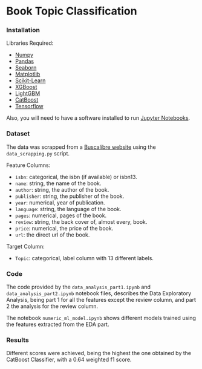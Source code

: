 # Book Topic Classification

### Installation

Libraries Required:

- [Numpy](http://www.numpy.org/)
- [Pandas](http://pandas.pydata.org/)
- [Seaborn](http://matplotlib.org/)
- [Matplotlib](http://matplotlib.org/)
- [Scikit-Learn](http://scikit-learn.org/stable/)
- [XGBoost](https://xgboost.readthedocs.io/en/latest/)
- [LightGBM](https://lightgbm.readthedocs.io/en/latest/)
- [CatBoost](https://catboost.ai/)
- [Tensorflow](https://www.tensorflow.org)

Also, you will need to have a software installed to run [Jupyter Notebooks](http://jupyter.org/install.html).


### Dataset

The data was scrapped from a [Buscalibre website](https://www.buscalibre.cl/libros-envio-express-chile_t.html) using the `data_scrapping.py` script.

Feature Columns:
- `isbn`: categorical, the isbn (if available) or isbn13.
- `name`: string, the name of the book.
- `author`: string, the author of the book.
- `publisher`: string, the publisher of the book.
- `year`: numerical, year of publication.
- `language`: string, the language of the book.
- `pages`: numerical, pages of the book.
- `review`: string, the back cover of, almost every, book.
- `price`: numerical, the price of the book.
- `url`: the direct url of the book.

Target Column:
- `Topic`: categorical, label column with 13 different labels.


### Code

The code provided by the `data_analysis_part1.ipynb` and `data_analysis_part2.ipynb` notebook files, describes the Data Exploratory Analysis, being part 1 for all the features except the review column, and part 2 the analysis for the review column.

The notebook `numeric_ml_model.ipynb` shows different models trained using the features extracted from the EDA part.


### Results


Different scores were achieved, being the highest the one obtained by the CatBoost Classifier, with a 0.64 weighted f1 score.